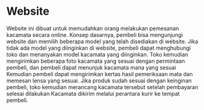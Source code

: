 # Website

Website ini dibuat untuk memudahkan orang melakukan pemesanan kacamata secara online.
Konsep dasarnya, pembeli bisa mengunjungi website dan memilih beberapa model yang telah disediakan di website.
Jika tidak ada model yang diinginkan di website, pembeli dapat menghubungi toko dan menanyakan model kacamata yang diinginkan. Toko kemudian mengirimkan beberapa foto kacamata yang sesuai dengan permintaan pembeli, dan pembeli dapat menunjuk kacamata mana yang sesuai
Kemudian pembeli dapat mengirimkan kertas hasil pemeriksaan mata dan memesan lensa yang sesuai.
Jika produk sudah sesuai dengan keinginan pembeli, toko kemudian merancang kacamata tersebut setelah pembayaran selesai dilakukan
Kacamata dikirim melalui perantara kurir ke tempat pembeli.
